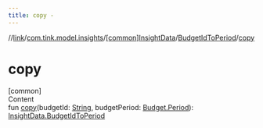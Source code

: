 ```yaml
---
title: copy -
---
```

//[link](../../../index.md)/[com.tink.model.insights](../../index.md)/[[common]InsightData](../index.md)/[BudgetIdToPeriod](index.md)/[copy](copy.md)



# copy  
[common]  
Content  
fun [copy](copy.md)(budgetId: [String](https://kotlinlang.org/api/latest/jvm/stdlib/kotlin/-string/index.html), budgetPeriod: [Budget.Period](../../../com.tink.model.budget/[common]-budget/-period/index.md)): [InsightData.BudgetIdToPeriod](index.md)  



